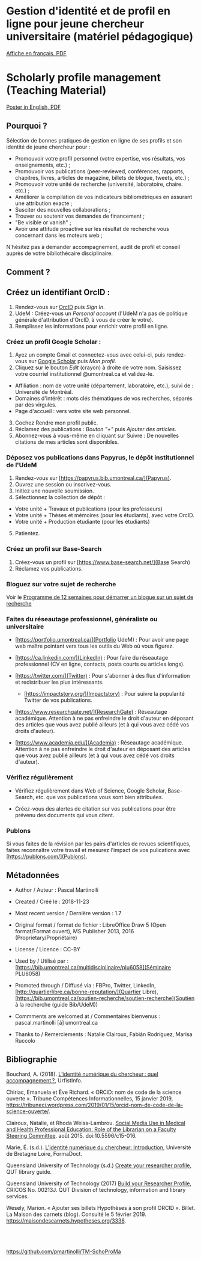 # Gestion d'identité et de profil en ligne pour jeune chercheur universitaire (matériel pédagogique)

[Affiche en français, PDF](https://github.com/pmartinolli/TM-SchoProMa/blob/master/files/TM-SchoProMa-v1.7-fr.pdf)

# Scholarly profile management (Teaching Material)

[Poster in English, PDF](https://github.com/pmartinolli/TM-SchoProMa/blob/master/files/TM-SchoProMa-v1.7-en.pdf)




## Pourquoi ?

Sélection de bonnes pratiques de gestion en ligne de ses profils et son identité de jeune chercheur pour :

* Promouvoir votre profil personnel (votre expertise, vos résultats, vos enseignements, etc.) ;
* Promouvoir vos publications (peer-reviewed, conférences, rapports, chapitres, livres, articles de magazine, billets de blogue, tweets, etc.) ;
* Promouvoir votre unité de recherche (université, laboratoire, chaire. etc.) ;
* Améliorer la compilation de vos indicateurs bibliométriques en assurant une attribution exacte ;
* Susciter des nouvelles collaborations ;
* Trouver ou soutenir vos demandes de financement ;
* "Be visible or vanish" ;
* Avoir une attitude proactive sur les résultat de recherche vous concernant dans les moteurs web ;

N'hésitez pas à demander accompagnement, audit de profil et conseil auprès de votre bibliothécaire disciplinaire.

## Comment ?

## Créez un identifiant OrcID :

1. Rendez-vous sur [OrcID](https://orcid.org/) puis *Sign In*.
2. UdeM : Créez-vous un *Personal account* (l'UdeM n'a pas de politique générale d'attribution d'OrcID, à vous de créer le votre).
3. Remplissez les informations pour enrichir votre profil en ligne.

### Créez un profil Google Scholar :

1. Ayez un compte Gmail et connectez-vous avec celui-ci, puis rendez-vous sur [Google Scholar](https://scholar.google.com/) puis *Mon profil*.
2. Cliquez sur le bouton *Edit* (crayon) à droite de votre nom. Saisissez votre courriel institutionnel @umontreal.ca et validez-le.
* Affiliation : nom de votre unité (département, laboratoire, etc.), suivi de : Université de Montréal.
* Domaines d'intérêt : mots clés thématiques de vos recherches, séparés par des virgules.
* Page d'accueil : vers votre site web personnel.
3. Cochez Rendre mon profil public.
4. Réclamez des publications : *Bouton "+"* puis *Ajouter des articles*.
5. Abonnez-vous à vous-même en cliquant sur Suivre : De nouvelles citations de mes articles sont disponibles.

### Déposez vos publications dans Papyrus, le dépôt institutionnel de l'UdeM

1. Rendez-vous sur [https://papyrus.bib.umontreal.ca/](Papyrus).
2. Ouvrez une session ou inscrivez-vous.
3. Initiez une nouvelle soumission.
4. Sélectionnez la collection de dépôt : 
* Votre unité + Travaux et publications (pour les professeurs)
* Votre unité + Thèses et mémoires (pour les étudiants), avec votre OrcID.
* Votre unité + Production étudiante (pour les étudiants)
5. Patientez.

### Créez un profil sur Base-Search

1. Créez-vous un profil sur [https://www.base-search.net/](Base Search)
2. Réclamez vos publications.

### Bloguez sur votre sujet de recherche

Voir le [Programme de 12 semaines pour démarrer un blogue sur un sujet de recherche](https://github.com/pmartinolli/TM-incubablog)

### Faites du réseautage professionnel, généraliste ou universitaire

* [https://portfolio.umontreal.ca/](Portfolio UdeM) : Pour avoir une page web maître pointant vers tous les outils du Web où vous figurez.

* [https://ca.linkedin.com/](LinkedIn) : Pour faire du réseautage professionnel (CV en ligne, contacts, posts courts ou articles longs).

* [https://twitter.com/](Twitter) : Pour s'abonner à des flux d'information et redistribuer les plus intéressants.

   * [https://impactstory.org/](Impactstory) : Pour suivre la popularité Twitter de vos publications.
   
* [https://www.researchgate.net/](ResearchGate) : Réseautage académique. Attention à ne pas enfreindre le droit d'auteur en déposant des articles que vous avez publié ailleurs (et à qui vous avez cédé vos droits d'auteur).

* [https://www.academia.edu/](Academia) : Réseautage académique. Attention à ne pas enfreindre le droit d'auteur en déposant des articles que vous avez publié ailleurs (et à qui vous avez cédé vos droits d'auteur).

### Vérifiez régulièrement

* Vérifiez régulièrement dans Web of Science, Google Scholar, Base-Search, etc. que vos publications vous sont bien attribuées.

* Créez-vous des alertes de citation sur vos publications pour être prévenu des documents qui vous citent.


### Publons

Si vous faites de la révision par les pairs d'articles de revues scientifiques, faites reconnaître votre travail et mesurez l'impact de vos pulications avec [https://publons.com/](Publons).


## Métadonnées

* Author / Auteur : Pascal Martinolli

* Created / Créé le : 2018-11-23

* Most recent version / Dernière version : 1.7

* Original format / format de fichier : LibreOffice Draw 5 (Open format/Format ouvert), MS Publisher 2013, 2016 (Proprietary/Propriétaire)

* License / Licence : CC-BY

* Used by / Utilisé par  : [https://bib.umontreal.ca/multidisciplinaire/plu6058](Séminaire PLU6058)

* Promoted through / Diffusé via : FBPro, Twitter, LinkedIn, [http://quartierlibre.ca/bonne-reputation/](Quartier Libre), [https://bib.umontreal.ca/soutien-recherche/soutien-recherche](Soutien à la recherche (guide Bib/UdeM))

* Commments are welcomed at / Commentaires bienvenus : pascal.martinolli [à] umontreal.ca

* Thanks to / Remerciements : Natalie Clairoux, Fabián Rodríguez, Marisa Ruccolo



## Bibliographie

Bouchard, A. (2018). [L’identité numérique du chercheur : quel accompagnement ?](https://urfistinfo.hypotheses.org/3219), UrfistInfo.

Chiriac, Emanuela et Ève Richard. « ORCiD: nom de code de la science ouverte ». Tribune Compétences Informationnelles, 15 janvier 2019, https://tribuneci.wordpress.com/2019/01/15/orcid-nom-de-code-de-la-science-ouverte/.

Clairoux, Natalie, et Rhoda Weiss-Lambrou. [Social Media Use in Medical and Health Professional Education: Role of the Librarian on a Faculty Steering Committee](http://hdl.handle.net/1866/12222). août 2015. doi:10.5596/c15-016.

Marie, É. (s.d.). [L'identité numérique du chercheur: Introduction](https://guides-formadoct.u-bretagneloire.fr/identite_numerique), Université de Bretagne Loire, FormaDoct.

Queensland University of Technology (s.d.) [Create your researcher profile](https://libguides.library.qut.edu.au/researcher_profile), QUT library guide.

Queensland University of Technology (2017) [Build your Researcher Profile](https://www.library.qut.edu.au/research/help/documents/PRES_BuildYourResearcherProfile_20170710.pdf), CRICOS No. 00213J. QUT Division of technology, information and library services.

Wesely, Marion. « Ajouter ses billets Hypothèses à son profil ORCID ». Billet. La Maison des carnets (blog). Consulté le 5 février 2019. https://maisondescarnets.hypotheses.org/3338.

\
\
\
https://github.com/pmartinolli/TM-SchoProMa
